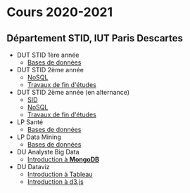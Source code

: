 # Cours 2020-2021

## Département STID, IUT Paris Descartes

- DUT STID 1ère année
    - [Bases de données](stid-1a--bd)
- DUT STID 2ème année
    - [NoSQL](stid-2afi--nosql)
    - [Travaux de fin d'études](stid-2afi--tfe)
- DUT STID 2ème année (en alternance)
    - [SID](stid-2afa--sid/)
    - [NoSQL](stid-2afa--nosql)
    - [Travaux de fin d'études](stid-2afa--tfe)
- LP Santé
    - [Bases de données](lp-sante--bd)
- LP Data Mining
    - [Bases de données](lp-dm--bd)
- DU Analyste Big Data
    - [Introduction à **MongoDB**](du-abd)
- DU Dataviz
    - [Introduction à Tableau](du-dataviz/tableau)
    - [Introduction à d3.js](du-dataviz/d3js)    

<!-- mlkhsfg

## Département Informatique, IUT Paris Descartes

- LP IoT
    - [Analyse Statistique des Données](lp-iot--python-ds)

-->
